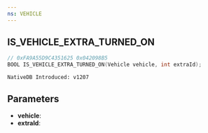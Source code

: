 ```yaml
---
ns: VEHICLE
---
```

## IS_VEHICLE_EXTRA_TURNED_ON

```c
// 0xFA9A55D9C4351625 0x042098B5
BOOL IS_VEHICLE_EXTRA_TURNED_ON(Vehicle vehicle, int extraId);
```

```
NativeDB Introduced: v1207
```

## Parameters
* **vehicle**:
* **extraId**:
